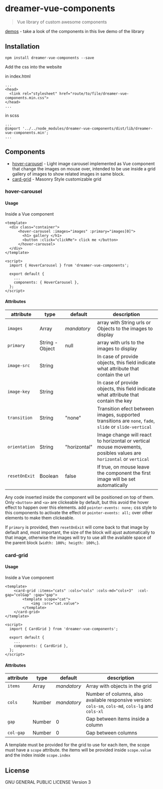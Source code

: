 # dreamer-vue-components

> Vue library of custom awesome components

[demos](https://youngasimov.github.io/dreamer-vue-components/) - take a look of the components in this live demo of the library


## Installation

```
npm install dreamer-vue-components --save
```

Add the css into the website

in index.html
```
...
<head>
  <link rel="stylesheet" href="route/to/file/dreamer-vue-components.min.css">
</head>
...
```

in scss
```
...
@import '../../node_modules/dreamer-vue-components/dist/lib/dreamer-vue-components.min';
...
```


## Components
- [hover-carousel](#hover-carousel) - Light image carousel implemented as Vue component that change the images on mouse over, intended to be use inside a grid gallery of images to show related images in same block.
- [card-grid](#card-grid) - Masonry Style customizable grid 

### hover-carousel

#### Usage

Inside a Vue component

```
<template>
  <div class="container">
      <hover-carousel :images="images" :primary="images[0]">
        <h1> gallery </h1>
        <button :click="clickMe"> click me </button>
      </hover-carousel>
  </div>
</template>

<script>
  import { HoverCarousel } from 'dreamer-vue-components';

  export default {
    ...
    components: { HoverCarousel },
  };
</script>
```

#### Attributes

| attribute     | type              | default       | description                                                                                                       |
| ------------- | -------------     | ------------- | -------------                                                                                                     |
| `images`      | Array             | *mandatory*   | array with String urls or Objects to the images to display                                                        |
| `primary`     | String - Object   | null          | array with urls to the images to display                                                                          |
| `image-src`   | String            |               | In case of provide objects, this field indicate what attribute that contain the url                               |
| `image-key`   | String            |               | In case of provide objects, this field indicate what attribute that contain the key                               |
| `transition`  | String            | "none"        | Transition efect between images, supported transitions are `none`, `fade`, `slide` or `slide-vertical`            |
| `orientation` | String            | "horizontal"  | Image change will react to horizontal or vertical mouse movements, posibles values are `horizontal` or `vertical` |
| `resetOnExit` | Boolean           | false         | If true, on mouse leave the component the first image will be set automatically                                   |


Any code inserted inside the component will be positioned on top of them. Only `<button>` and `<a>` are clickeable by default, but this avoid the hover effect to happen over this elements. add `pointer-events: none;` css style to this components to activate the effect or `pointer-events: all;` over other elements to make them clickeable.

If `primary` is provided, then `resetOnExit` will come back to that image by default and, most important, the size of the block will ajust automatically to that image, otherwise the images will try to use alll the available space of the parent block (`width: 100%; heigth: 100%;`).

### card-grid

#### Usage

Inside a Vue component

```
<template>
    <card-grid :items="cats" :cols="cols" :cols-md="cols+3"  :col-gap="colGap" :gap="gap">
        <template scope="cat">
            <img :src="cat.value">
        </template>
    </card-grid>
</template>

<script>
  import { CardGrid } from 'dreamer-vue-components';

  export default {
    ...
    components: { CardGrid },
  };
</script>
```

#### Attributes

| attribute     | type              | default       | description                                                                                                       |
| ------------- | -------------     | ------------- | -------------                                                                                                     |
| `items`       | Array             | *mandatory*   | Array with objects in the grid                                                                                    |
| `cols`        | Number            | *mandatory*   | Number of columns, also available responsive version: `cols-sm`, `cols-md`, `cols-lg` and `cols-xl`               |
| `gap`         | Number            | 0             | Gap between items inside a column                                                                                 |
| `col-gap`     | Number            | 0             | Gap between columns                                                                                               |


A template must be provided for the grid to use for each item, the scope must have a `scope` attribute. the items will be provided inside `scope.value` and the index inside `scope.index`


## License

GNU GENERAL PUBLIC LICENSE Version 3
